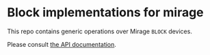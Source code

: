 Block implementations for mirage
================================

This repo contains generic operations over Mirage `BLOCK` devices.

Please consult [the API documentation](https://mirage.github.io/mirage-block/index.html).
